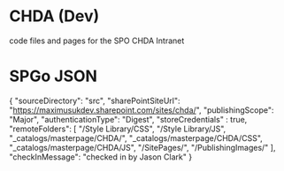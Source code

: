 # CHDA (Dev)
code files and pages for the SPO CHDA Intranet

# SPGo JSON

{
    "sourceDirectory": "src",
    "sharePointSiteUrl": "https://maximusukdev.sharepoint.com/sites/chda/",
    "publishingScope": "Major",
    "authenticationType": "Digest",
    "storeCredentials" : true,
    "remoteFolders": [
        "/Style Library/CSS",
        "/Style Library/JS",
        "_catalogs/masterpage/CHDA/",
        "_catalogs/masterpage/CHDA/CSS",
        "_catalogs/masterpage/CHDA/JS",
        "/SitePages/",
        "/PublishingImages/"
    ],
    "checkInMessage": "checked in by Jason Clark"
}
